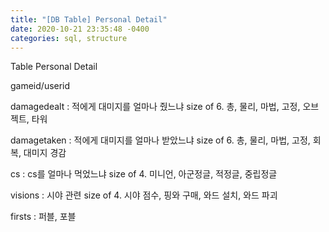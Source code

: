 ```yaml
---
title: "[DB Table] Personal Detail"
date: 2020-10-21 23:35:48 -0400
categories: sql, structure
---
```


Table Personal Detail

gameid/userid

damagedealt : 적에게 대미지를 얼마나 줬느냐 size of 6. 총, 물리, 마법, 고정, 오브젝트, 타워

damagetaken : 적에게 대미지를 얼마나 받았느냐 size of 6. 총, 물리, 마법, 고정, 회복, 대미지 경감

cs : cs를 얼마나 먹었느냐 size of 4. 미니언, 아군정글, 적정글, 중립정글

visions : 시야 관련 size of 4. 시야 점수, 핑와 구매, 와드 설치, 와드 파괴

firsts : 퍼블, 포블
